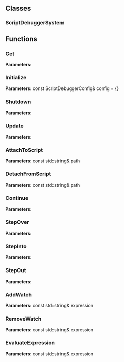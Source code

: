 
## Classes

### ScriptDebuggerSystem




## Functions

### Get



**Parameters:** 

### Initialize



**Parameters:** const ScriptDebuggerConfig& config = {}

### Shutdown



**Parameters:** 

### Update



**Parameters:** 

### AttachToScript



**Parameters:** const std::string& path

### DetachFromScript



**Parameters:** const std::string& path

### Continue



**Parameters:** 

### StepOver



**Parameters:** 

### StepInto



**Parameters:** 

### StepOut



**Parameters:** 

### AddWatch



**Parameters:** const std::string& expression

### RemoveWatch



**Parameters:** const std::string& expression

### EvaluateExpression



**Parameters:** const std::string& expression
